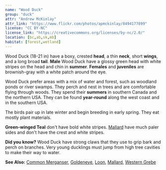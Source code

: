 ```yaml
---
name: "Wood Duck"
group: "duck"
attr: "Andrew McKinlay"
attr_link: "https://www.flickr.com/photos/apmckinlay/8494177899"
license: "CC BY-NC"
license_link: "https://creativecommons.org/licenses/by-nc/2.0/"
location: [bc,ab,sk,mb]
habitat: [forest,wetland]
---
```

Wood Duck (18-21 in) have a boxy, crested **head**, a thin **neck**, short **wings**, and a long broad **tail**. **Male** Wood Duck have a glossy green head with white stripes on the head and chin in **summer**. **Females** and **juveniles** are brownish-gray with a white patch around the eye.

Wood Duck prefer areas with a mix of water and forest, such as woodland ponds or river swamps. They perch and nest in trees and are comfortable flying through woods. They spend their **summers** in southern Canada and the northern USA. They can be found **year-round** along the west coast and in the southern USA.

The birds pair up in late winter and begin breeding in early spring. They eat mostly plant materials.

**Green-winged Teal** don't have bold white stripes. [Mallard](/birds/mallard/) have much paler sides and don't have the crest and white stripes.

**Did you know?** Wood Duck have strong claws that they use to grip bark and perch on branches. Very young ducklings must jump from high tree cavities to make their way to water.

<!-- generated, do not edit -->
**See Also:**
[Common Merganser](/birds/commmerg/),
[Goldeneye](/birds/goldeye/),
[Loon](/birds/loon/),
[Mallard](/birds/mallard/),
[Western Grebe](/birds/westgrebe/)
